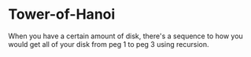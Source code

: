# Tower-of-Hanoi
When you have a certain amount of disk, there's a sequence to how you would get all of your disk from peg 1 to peg 3 using recursion. 
